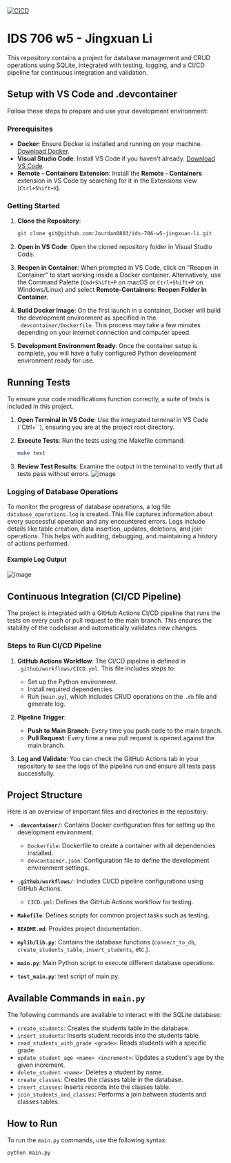 [![CICD](https://github.com/nogibjj/ids-706-w5-jingxuan-li/actions/workflows/CICD.yml/badge.svg)](https://github.com/nogibjj/ids-706-w5-jingxuan-li/actions/workflows/CICD.yml)
# IDS 706 w5 - Jingxuan Li

This repository contains a project for database management and CRUD operations using SQLite, integrated with testing, logging, and a CI/CD pipeline for continuous integration and validation.

## Setup with VS Code and .devcontainer

Follow these steps to prepare and use your development environment:

### Prerequisites

- **Docker**: Ensure Docker is installed and running on your machine. [Download Docker](https://docs.docker.com/get-docker/).
- **Visual Studio Code**: Install VS Code if you haven't already. [Download VS Code](https://code.visualstudio.com/Download).
- **Remote - Containers Extension**: Install the **Remote - Containers** extension in VS Code by searching for it in the Extensions view (`Ctrl+Shift+X`).

### Getting Started

1. **Clone the Repository**:
   ```bash
   git clone git@github.com:Jourdan0803/ids-706-w5-jingxuan-li.git
   ```

2. **Open in VS Code**:
   Open the cloned repository folder in Visual Studio Code.

3. **Reopen in Container**:
   When prompted in VS Code, click on "Reopen in Container" to start working inside a Docker container. Alternatively, use the Command Palette (`Cmd+Shift+P` on macOS or `Ctrl+Shift+P` on Windows/Linux) and select **Remote-Containers: Reopen Folder in Container**.

4. **Build Docker Image**:
   On the first launch in a container, Docker will build the development environment as specified in the `.devcontainer/Dockerfile`. This process may take a few minutes depending on your internet connection and computer speed.

5. **Development Environment Ready**:
   Once the container setup is complete, you will have a fully configured Python development environment ready for use.

## Running Tests

To ensure your code modifications function correctly, a suite of tests is included in this project.

1. **Open Terminal in VS Code**:
   Use the integrated terminal in VS Code (`Ctrl+``), ensuring you are at the project root directory.

2. **Execute Tests**:
   Run the tests using the Makefile command:
   ```bash
   make test
   ```

3. **Review Test Results**:
   Examine the output in the terminal to verify that all tests pass without errors.
![image](https://github.com/user-attachments/assets/e2f997e1-11f3-4aff-bbd4-05f263e36b9a)

### Logging of Database Operations

To monitor the progress of database operations, a log file `database_operations.log` is created. This file captures information about every successful operation and any encountered errors. Logs include details like table creation, data insertion, updates, deletions, and join operations. This helps with auditing, debugging, and maintaining a history of actions performed.

#### Example Log Output

![image](https://github.com/user-attachments/assets/9bc82017-3c33-44f6-95de-e58c13ad5438)

## Continuous Integration (CI/CD Pipeline)

The project is integrated with a GitHub Actions CI/CD pipeline that runs the tests on every push or pull request to the main branch. This ensures the stability of the codebase and automatically validates new changes.

### Steps to Run CI/CD Pipeline

1. **GitHub Actions Workflow**:
   The CI/CD pipeline is defined in `.github/workflows/CICD.yml`. This file includes steps to:
   - Set up the Python environment.
   - Install required dependencies.
   - Run (`main.py`), which includes CRUD operations on the `.db` file and generate log.

2. **Pipeline Trigger**:
   - **Push to Main Branch**: Every time you push code to the main branch.
   - **Pull Request**: Every time a new pull request is opened against the main branch.

3. **Log and Validate**:
   You can check the GitHub Actions tab in your repository to see the logs of the pipeline run and ensure all tests pass successfully.

## Project Structure

Here is an overview of important files and directories in the repository:

- **`.devcontainer/`**: Contains Docker configuration files for setting up the development environment.
  - `Dockerfile`: Dockerfile to create a container with all dependencies installed.
  - `devcontainer.json`: Configuration file to define the development environment settings.
  
- **`.github/workflows/`**: Includes CI/CD pipeline configurations using GitHub Actions.
  - `CICD.yml`: Defines the GitHub Actions workflow for testing.

- **`Makefile`**: Defines scripts for common project tasks such as testing.
- **`README.md`**: Provides project documentation.
- **`mylib/lib.py`**: Contains the database functions (`connect_to_db`, `create_students_table`, `insert_students`, etc.).
- **`main.py`**: Main Python script to execute different database operations.
- **`test_main.py`**: test script of main.py.

## Available Commands in `main.py`

The following commands are available to interact with the SQLite database:

- `create_students`: Creates the students table in the database.
- `insert_students`: Inserts student records into the students table.
- `read_students_with_grade <grade>`: Reads students with a specific grade.
- `update_student_age <name> <increment>`: Updates a student's age by the given increment.
- `delete_student <name>`: Deletes a student by name.
- `create_classes`: Creates the classes table in the database.
- `insert_classes`: Inserts records into the classes table.
- `join_students_and_classes`: Performs a join between students and classes tables.

## How to Run

To run the `main.py` commands, use the following syntax:

```bash
python main.py
```

